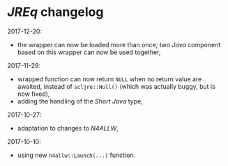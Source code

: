 # *JREq* changelog

2017-12-20:
- the wrapper can now be loaded more than once; two *Java* component based on this wrapper can now be used together,

2017-11-29:
- wrapped function can now return `NULL` when no return value are awaited, instead of `scljre::Null()` (which was actually buggy, but is now fixed),
- adding the handling of the *Short* *Java* type,

2017-10-27:
- adaptation to changes to *N4ALLW*,

2017-10-10:
- using new `n4allw::Launch(...)` function.






